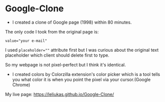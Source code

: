 # Google-Clone

- I created a clone of Google page (1998) within 80 minutes.

The only code I took from the original page is:

```value="your e-mail"```

I used
```placeholder=""``` attribute first but I was curious about the original text placeholder which client should delete first to type.

So my webpage is not pixel-perfect but I think it's identical.

- I created colors by Colorzilla extension's color picker which is a tool tells you what color it is when you point the pixel via your cursor.(Google Chrome)

My live page: https://leliukas.github.io/Google-Clone/